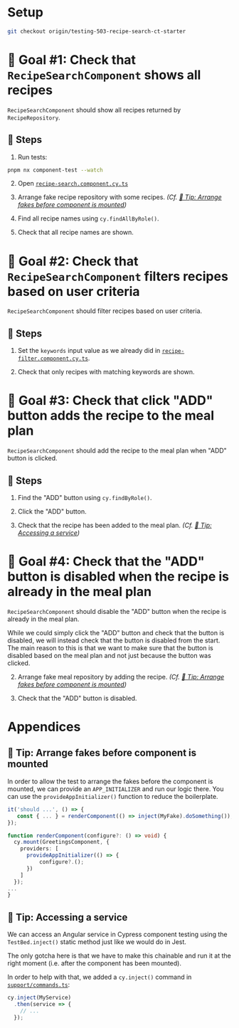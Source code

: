 # Setup

```sh
git checkout origin/testing-503-recipe-search-ct-starter
```

# 🎯 Goal #1: Check that `RecipeSearchComponent` shows all recipes

`RecipeSearchComponent` should show all recipes returned by `RecipeRepository`.

## 📝 Steps

1. Run tests:

```sh
pnpm nx component-test --watch
```

2. Open [`recipe-search.component.cy.ts`](../apps/whiskmate/src/app/recipe/recipe-search.component.cy.ts)

3. Arrange fake recipe repository with some recipes. _(Cf. [🎁 Tip: Arrange fakes before component is mounted](#-tip-arrange-fakes-before-component-is-mounted))_

4. Find all recipe names using `cy.findAllByRole()`.

5. Check that all recipe names are shown.
 
# 🎯 Goal #2: Check that `RecipeSearchComponent` filters recipes based on user criteria

`RecipeSearchComponent` should filter recipes based on user criteria.

## 📝 Steps

1. Set the `keywords` input value as we already did in [`recipe-filter.component.cy.ts`](../apps/whiskmate/src/app/recipe/recipe-filter.component.cy.ts).

2. Check that only recipes with matching keywords are shown.

# 🎯 Goal #3: Check that click "ADD" button adds the recipe to the meal plan

`RecipeSearchComponent` should add the recipe to the meal plan when "ADD" button is clicked.

## 📝 Steps

1. Find the "ADD" button using `cy.findByRole()`.

2. Click the "ADD" button.

3. Check that the recipe has been added to the meal plan. _(Cf. [🎁 Tip: Accessing a service](#-tip--accessing-a-service))_

# 🎯 Goal #4: Check that the "ADD" button is disabled when the recipe is already in the meal plan

`RecipeSearchComponent` should disable the "ADD" button when the recipe is already in the meal plan.

While we could simply click the "ADD" button and check that the button is disabled, we will instead check that the button is disabled from the start. The main reason to this is that we want to make sure that the button is disabled based on the meal plan and not just because the button was clicked.

2. Arrange fake meal repository by adding the recipe. _(Cf. [🎁 Tip: Arrange fakes before component is mounted](#-tip-arrange-fakes-before-component-is-mounted))_

3. Check that the "ADD" button is disabled.

# Appendices

##  🎁 Tip: Arrange fakes before component is mounted
In order to allow the test to arrange the fakes before the component is mounted, we can provide an `APP_INITIALIZER` and run our logic there.
You can use the `provideAppInitializer()` function to reduce the boilerplate.

```ts
it('should ...', () => {
   const { ... } = renderComponent(() => inject(MyFake).doSomething()); 
});

function renderComponent(configure?: () => void) {
  cy.mount(GreetingsComponent, {
    providers: [
      provideAppInitializer(() => {
          configure?.();
      })
    ]
  });
...
}
```

## 🎁 Tip: Accessing a service

We can access an Angular service in Cypress component testing using the `TestBed.inject()` static method just like we would do in Jest.

The only gotcha here is that we have to make this chainable and run it at the right moment (i.e. after the component has been mounted).

In order to help with that, we added a `cy.inject()` command in [`support/commands.ts`](../apps/whiskmate/cypress/support/commands.ts):

```ts
cy.inject(MyService)
  .then(service => {
    // ...
  });
```
